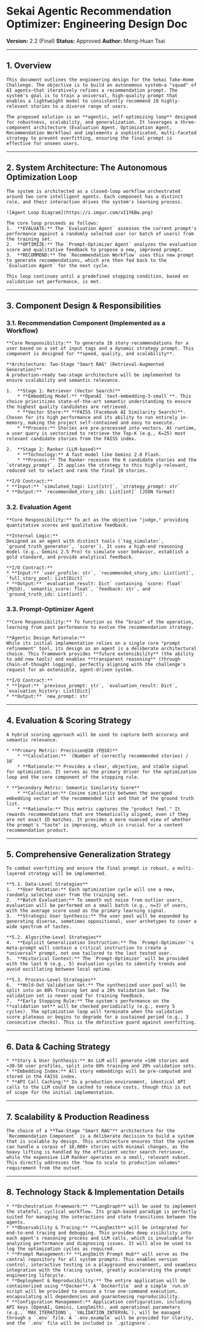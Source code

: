 # Sekai Agentic Recommendation Optimizer: Engineering Design Doc

**Version:** 2.2 (Final)
**Status:** Approved
**Author:** Meng-Huan Tsai

---

## 1. Overview

    This document outlines the engineering design for the Sekai Take-Home Challenge. The objective is to build an autonomous system—a "squad" of AI agents—that iteratively refines a recommendation prompt. The system's goal is to train a universal, high-quality prompt that enables a lightweight model to consistently recommend 10 highly-relevant stories to a diverse range of users.

    The proposed solution is an **agentic, self-optimizing loop** designed for robustness, scalability, and generalization. It leverages a three-component architecture (Evaluation Agent, Optimization Agent, Recommendation Workflow) and implements a sophisticated, multi-faceted strategy to prevent overfitting, ensuring the final prompt is effective for unseen users.

---

## 2. System Architecture: The Autonomous Optimization Loop

    The system is architected as a closed-loop workflow orchestrated around two core intelligent agents. Each component has a distinct role, and their interaction drives the system's learning process.

    ![Agent Loop Diagram](https://i.imgur.com/xI1Y6Bw.png)

    The core loop proceeds as follows:
    1.  **EVALUATE:** The `Evaluation Agent` assesses the current prompt's performance against a randomly selected user (or batch of users) from the training set.
    2.  **OPTIMIZE:** The `Prompt-Optimizer Agent` analyzes the evaluation score and qualitative feedback to propose a new, improved prompt.
    3.  **RECOMMEND:** The `Recommendation Workflow` uses this new prompt to generate recommendations, which are then fed back to the `Evaluation Agent` for the next cycle.

    This loop continues until a predefined stopping condition, based on validation set performance, is met.

---

## 3. Component Design & Responsibilities

### 3.1. Recommendation Component (Implemented as a Workflow)

    **Core Responsibility:** To generate 10 story recommendations for a user based on a set of input tags and a dynamic strategy prompt. This component is designed for **speed, quality, and scalability**.

    **Architecture: Two-Stage "Smart RAG" (Retrieval-Augmented Generation)**
    A production-ready two-stage architecture will be implemented to ensure scalability and semantic relevance.

    1.  **Stage 1: Retriever (Vector Search)**
        * **Embedding Model:** **OpenAI `text-embedding-3-small`**. This choice prioritizes state-of-the-art semantic understanding to ensure the highest quality candidates are retrieved.
        * **Vector Store:** **FAISS (Facebook AI Similarity Search)**. Chosen for its high performance and its ability to run entirely in-memory, making the project self-contained and easy to execute.
        * **Process:** Stories are pre-processed into vectors. At runtime, a user query is vectorized to retrieve the Top-K (e.g., K=25) most relevant candidate stories from the FAISS index.

    2.  **Stage 2: Ranker (LLM-based)**
        * **Technology:** A fast model like Gemini 2.0 Flash.
        * **Process:** The Ranker receives the K candidate stories and the `strategy_prompt`. It applies the strategy to this highly-relevant, reduced set to select and rank the final 10 stories.

    **I/O Contract:**
    * **Input:** `simulated_tags: List[str]`, `strategy_prompt: str`
    * **Output:** `recommended_story_ids: List[int]` (JSON format)

### 3.2. Evaluation Agent

    **Core Responsibility:** To act as the objective "judge," providing quantitative scores and qualitative feedback.

    **Internal Logic:**
    Designed as an agent with distinct tools (`tag_simulator`, `ground_truth_generator`, `scorer`). It uses a high-end reasoning model (e.g., Gemini 2.5 Pro) to simulate user behavior, establish a gold standard, and provide analytical feedback.

    **I/O Contract:**
    * **Input:** `user_profile: str`, `recommended_story_ids: List[int]`, `full_story_pool: List[Dict]`
    * **Output:** `evaluation_result: Dict` containing `score: float` (P@10), `semantic_score: float`, `feedback: str`, and `ground_truth_ids: List[int]`.

### 3.3. Prompt-Optimizer Agent

    **Core Responsibility:** To function as the "brain" of the operation, learning from past performance to evolve the recommendation strategy.

    **Agentic Design Rationale:**
    While its initial implementation relies on a single core "prompt refinement" tool, its design as an agent is a deliberate architectural choice. This framework provides **future extensibility** (the ability to add new tools) and enables **transparent reasoning** (through chain-of-thought logging), perfectly aligning with the challenge's request for an extensible, agent-driven system.

    **I/O Contract:**
    * **Input:** `previous_prompt: str`, `evaluation_result: Dict`, `evaluation_history: List[Dict]`
    * **Output:** `new_prompt: str`

---

## 4. Evaluation & Scoring Strategy

    A hybrid scoring approach will be used to capture both accuracy and semantic relevance.

    * **Primary Metric: Precision@10 (P@10)**
        * **Calculation:** `(Number of correctly recommended stories) / 10`
        * **Rationale:** Provides a clear, objective, and stable signal for optimization. It serves as the primary driver for the optimization loop and the core component of the stopping rule.

    * **Secondary Metric: Semantic Similarity Score**
        * **Calculation:** Cosine similarity between the averaged embedding vector of the recommended list and that of the ground truth list.
        * **Rationale:** This metric captures the "product feel." It rewards recommendations that are thematically aligned, even if they are not exact ID matches. It provides a more nuanced view of whether the prompt's "taste" is improving, which is crucial for a content recommendation product.

---

## 5. Comprehensive Generalization Strategy

    To combat overfitting and ensure the final prompt is robust, a multi-layered strategy will be implemented.

    **5.1. Data-Level Strategies**
    1.  **User Rotation:** Each optimization cycle will use a new, randomly selected user from the training set.
    2.  **Batch Evaluation:** To smooth out noise from outlier users, evaluation will be performed on a small batch (e.g., n=3) of users, with the average score used as the primary learning signal.
    3.  **Strategic User Synthesis:** The user pool will be expanded by generating diverse, sometimes oppositional, user archetypes to cover a wide spectrum of tastes.

    **5.2. Algorithm-Level Strategies**
    4.  **Explicit Generalization Instruction:** The `Prompt-Optimizer`'s meta-prompt will contain a critical instruction to create a *universal* prompt, not one tailored to the last tested user.
    5.  **Historical Context:** The `Prompt-Optimizer` will be provided with the last N (e.g., 5) evaluation cycles to identify trends and avoid oscillating between local optima.

    **5.3. Process-Level Strategies**
    6.  **Hold-Out Validation Set:** The synthesized user pool will be split into an 80% Training Set and a 20% Validation Set. The validation set is never used for training feedback.
    7.  **Early Stopping Rule:** The system's performance on the **validation set** will be checked periodically (e.g., every 5 cycles). The optimization loop will terminate when the validation score plateaus or begins to degrade for a sustained period (e.g., 3 consecutive checks). This is the definitive guard against overfitting.

---

## 6. Data & Caching Strategy

    * **Story & User Synthesis:** An LLM will generate ≈100 stories and ≈30-50 user profiles, split into 80% training and 20% validation sets.
    * **Embedding Index:** All story embeddings will be pre-computed and stored in the FAISS index.
    * **API Call Caching:** In a production environment, identical API calls to the LLM could be cached to reduce costs, though this is out of scope for the initial implementation.

---

## 7. Scalability & Production Readiness

    The choice of a **Two-Stage "Smart RAG"** architecture for the `Recommendation Component` is a deliberate decision to build a system that is scalable by design. This architecture ensures that the system can handle a corpus of 10,000+ stories with minimal changes, as the heavy lifting is handled by the efficient vector search retriever, while the expensive LLM Ranker operates on a small, relevant subset. This directly addresses the "how to scale to production volumes" requirement from the outset.

---

## 8. Technology Stack & Implementation Details

    * **Orchestration Framework:** **LangGraph** will be used to implement the stateful, cyclical workflow. Its graph-based paradigm is perfectly suited for managing the interactions and state transitions between the agents.
    * **Observability & Tracing:** **LangSmith** will be integrated for end-to-end tracing and debugging. This provides deep visibility into each agent's reasoning process and LLM calls, which is invaluable for analyzing performance and diagnosing issues. It will also be used to log the optimization cycles as required.
    * **Prompt Management:** **LangSmith Prompt Hub** will serve as the central repository for all system prompts. This enables version control, interactive testing in a playground environment, and seamless integration with the tracing system, greatly accelerating the prompt engineering lifecycle.
    * **Deployment & Reproducibility:** The entire application will be containerized using **Docker**. A `Dockerfile` and a simple `run.sh` script will be provided to ensure a true one-command execution, encapsulating all dependencies and guaranteeing reproducibility.
    * **Configuration Management:** Application configuration, including API keys (OpenAI, Gemini, LangSmith), and operational parameters (e.g., `MAX_ITERATIONS`, `VALIDATION_INTERVAL`), will be managed through a `.env` file. A `.env.example` will be provided for clarity, and the `.env` file will be included in `.gitignore`.
